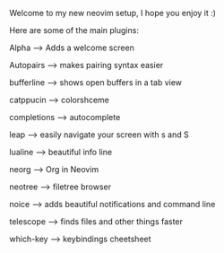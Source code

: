 Welcome to my new neovim setup,
I hope you enjoy it :)

Here are some of the main plugins:

Alpha --> Adds a welcome screen

Autopairs --> makes pairing syntax easier

bufferline --> shows open buffers in a tab view

catppucin --> colorshceme

completions --> autocomplete

leap --> easily navigate your screen with s and S

lualine --> beautiful info line

neorg --> Org in Neovim

neotree --> filetree browser

noice --> adds beautiful notifications and command line 

telescope --> finds files and other things faster

which-key --> keybindings cheetsheet

